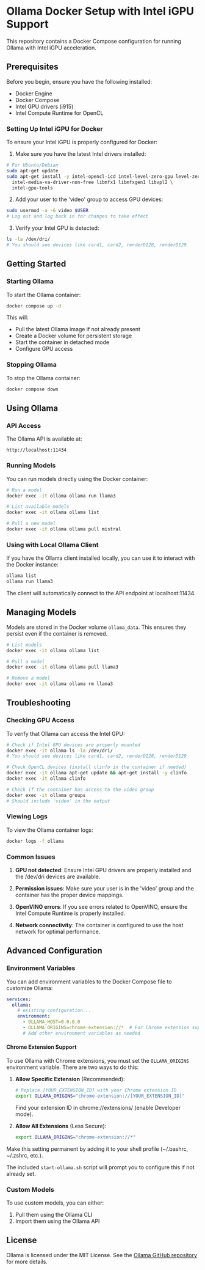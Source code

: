 # Ollama Docker Setup with Intel iGPU Support

This repository contains a Docker Compose configuration for running Ollama with Intel iGPU acceleration.

## Prerequisites

Before you begin, ensure you have the following installed:

- Docker Engine
- Docker Compose
- Intel GPU drivers (i915)
- Intel Compute Runtime for OpenCL

### Setting Up Intel iGPU for Docker

To ensure your Intel iGPU is properly configured for Docker:

1. Make sure you have the latest Intel drivers installed:

```bash
# For Ubuntu/Debian
sudo apt-get update
sudo apt-get install -y intel-opencl-icd intel-level-zero-gpu level-zero \
  intel-media-va-driver-non-free libmfx1 libmfxgen1 libvpl2 \
  intel-gpu-tools
```

2. Add your user to the 'video' group to access GPU devices:

```bash
sudo usermod -a -G video $USER
# Log out and log back in for changes to take effect
```

3. Verify your Intel GPU is detected:

```bash
ls -la /dev/dri/
# You should see devices like card1, card2, renderD128, renderD129
```

## Getting Started

### Starting Ollama

To start the Ollama container:

```bash
docker compose up -d
```

This will:
- Pull the latest Ollama image if not already present
- Create a Docker volume for persistent storage
- Start the container in detached mode
- Configure GPU access

### Stopping Ollama

To stop the Ollama container:

```bash
docker compose down
```

## Using Ollama

### API Access

The Ollama API is available at:

```
http://localhost:11434
```

### Running Models

You can run models directly using the Docker container:

```bash
# Run a model
docker exec -it ollama ollama run llama3

# List available models
docker exec -it ollama ollama list

# Pull a new model
docker exec -it ollama ollama pull mistral
```

### Using with Local Ollama Client

If you have the Ollama client installed locally, you can use it to interact with the Docker instance:

```bash
ollama list
ollama run llama3
```

The client will automatically connect to the API endpoint at localhost:11434.

## Managing Models

Models are stored in the Docker volume `ollama_data`. This ensures they persist even if the container is removed.

```bash
# List models
docker exec -it ollama ollama list

# Pull a model
docker exec -it ollama ollama pull llama3

# Remove a model
docker exec -it ollama ollama rm llama3
```

## Troubleshooting

### Checking GPU Access

To verify that Ollama can access the Intel GPU:

```bash
# Check if Intel GPU devices are properly mounted
docker exec -it ollama ls -la /dev/dri/
# You should see devices like card1, card2, renderD128, renderD129

# Check OpenCL devices (install clinfo in the container if needed)
docker exec -it ollama apt-get update && apt-get install -y clinfo
docker exec -it ollama clinfo

# Check if the container has access to the video group
docker exec -it ollama groups
# Should include 'video' in the output
```

### Viewing Logs

To view the Ollama container logs:

```bash
docker logs -f ollama
```

### Common Issues

1. **GPU not detected**: Ensure Intel GPU drivers are properly installed and the /dev/dri devices are available.

2. **Permission issues**: Make sure your user is in the 'video' group and the container has the proper device mappings.

3. **OpenVINO errors**: If you see errors related to OpenVINO, ensure the Intel Compute Runtime is properly installed.

4. **Network connectivity**: The container is configured to use the host network for optimal performance.

## Advanced Configuration

### Environment Variables

You can add environment variables to the Docker Compose file to customize Ollama:

```yaml
services:
  ollama:
    # existing configuration...
    environment:
      - OLLAMA_HOST=0.0.0.0
      - OLLAMA_ORIGINS=chrome-extension://*  # For Chrome extension support
      # Add other environment variables as needed
```

#### Chrome Extension Support

To use Ollama with Chrome extensions, you must set the `OLLAMA_ORIGINS` environment variable. There are two ways to do this:

1. **Allow Specific Extension** (Recommended):
   ```bash
   # Replace [YOUR_EXTENSION_ID] with your Chrome extension ID
   export OLLAMA_ORIGINS="chrome-extension://[YOUR_EXTENSION_ID]"
   ```
   Find your extension ID in chrome://extensions/ (enable Developer mode).

2. **Allow All Extensions** (Less Secure):
   ```bash
   export OLLAMA_ORIGINS="chrome-extension://*"
   ```

Make this setting permanent by adding it to your shell profile (~/.bashrc, ~/.zshrc, etc.).

The included `start-ollama.sh` script will prompt you to configure this if not already set.

### Custom Models

To use custom models, you can either:

1. Pull them using the Ollama CLI
2. Import them using the Ollama API

## License

Ollama is licensed under the MIT License. See the [Ollama GitHub repository](https://github.com/ollama/ollama) for more details.
